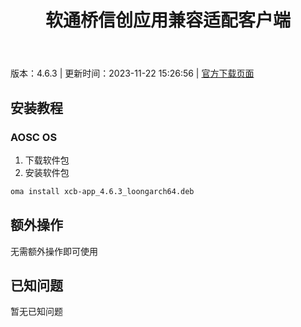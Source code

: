 ﻿---
id: 1889
title: 软通桥信创应用兼容适配客户端
toc: true
weight: 1889
---

版本：4.6.3 | 更新时间：2023-11-22 15:26:56 | [官方下载页面](http://app.loongapps.cn/#/detail/1889)

## 安装教程 

### AOSC OS 

1. 下载软件包
2. 安装软件包

```bash
oma install xcb-app_4.6.3_loongarch64.deb
```

## 额外操作

无需额外操作即可使用

## 已知问题

暂无已知问题


